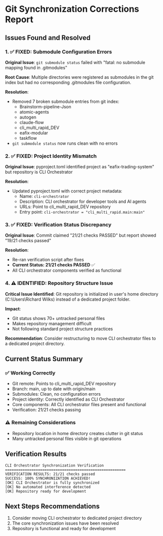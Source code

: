 # Git Synchronization Corrections Report

## Issues Found and Resolved

### 1. ✅ FIXED: Submodule Configuration Errors

**Original Issue**: `git submodule status` failed with "fatal: no submodule mapping found in .gitmodules"

**Root Cause**: Multiple directories were registered as submodules in the git index but had no corresponding .gitmodules file configuration.

**Resolution**:

- Removed 7 broken submodule entries from git index:
  - Brainstorm-pipeline-Json
  - atomic-agents
  - autogen
  - claude-flow
  - cli_multi_rapid_DEV
  - eafix-modular
  - taskflow
- `git submodule status` now runs clean with no errors

### 2. ✅ FIXED: Project Identity Mismatch

**Original Issue**: pyproject.toml identified project as "eafix-trading-system" but repository is CLI Orchestrator

**Resolution**:

- Updated pyproject.toml with correct project metadata:
  - Name: `cli-orchestrator`
  - Description: CLI orchestrator for developer tools and AI agents
  - URLs: Point to cli_multi_rapid_DEV repository
  - Entry point: `cli-orchestrator = "cli_multi_rapid.main:main"`

### 3. ✅ FIXED: Verification Status Discrepancy

**Original Issue**: Commit claimed "21/21 checks PASSED" but report showed "19/21 checks passed"

**Resolution**:

- Re-ran verification script after fixes
- **Current Status: 21/21 checks PASSED** ✅
- All CLI orchestrator components verified as functional

### 4. ⚠️ IDENTIFIED: Repository Structure Issue

**Critical Issue Identified**: Git repository is initialized in user's home directory (C:\Users\Richard Wilks) instead of a dedicated project folder.

**Impact**:

- Git status shows 70+ untracked personal files
- Makes repository management difficult
- Not following standard project structure practices

**Recommendation**: Consider restructuring to move CLI orchestrator files to a dedicated project directory.

## Current Status Summary

### ✅ Working Correctly

- Git remote: Points to cli_multi_rapid_DEV repository
- Branch: main, up to date with origin/main
- Submodules: Clean, no configuration errors
- Project identity: Correctly identified as CLI Orchestrator
- Core components: All CLI orchestrator files present and functional
- Verification: 21/21 checks passing

### ⚠️ Remaining Considerations

- Repository location in home directory creates clutter in git status
- Many untracked personal files visible in git operations

## Verification Results

```text
CLI Orchestrator Synchronization Verification
=======================================================
VERIFICATION RESULTS: 21/21 checks passed
SUCCESS: 100% SYNCHRONIZATION ACHIEVED!
[OK] CLI Orchestrator is fully synchronized
[OK] No automated interference detected
[OK] Repository ready for development
```

## Next Steps Recommendations

1. Consider moving CLI orchestrator to dedicated project directory
2. The core synchronization issues have been resolved
3. Repository is functional and ready for development
